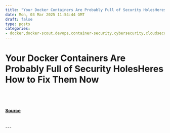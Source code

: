 ```yaml
---
title: "Your Docker Containers Are Probably Full of Security HolesHeres How to Fix Them Now"
date: Mon, 03 Mar 2025 11:54:44 GMT
draft: false
type: posts
categories: 
- docker,docker-scout,devops,container-security,cybersecurity,cloudsecurity,devsecops,vulnerability-management
---
```

# Your Docker Containers Are Probably Full of Security HolesHeres How to Fix Them Now

<br/>

<br/>


#### [Source](https://hackernoon.com/your-docker-containers-are-probably-full-of-security-holesheres-how-to-fix-them-now?source=rss)

<br/>
---
